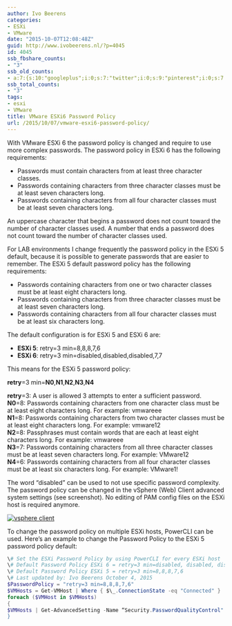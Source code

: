 ```yaml
---
author: Ivo Beerens
categories:
- ESXi
- VMware
date: "2015-10-07T12:08:48Z"
guid: http://www.ivobeerens.nl/?p=4045
id: 4045
ssb_fbshare_counts:
- "3"
ssb_old_counts:
- a:7:{s:10:"googleplus";i:0;s:7:"twitter";i:0;s:9:"pinterest";i:0;s:7:"fbshare";i:3;s:8:"linkedin";i:0;s:6:"reddit";i:0;s:6:"tumblr";i:0;}
ssb_total_counts:
- "3"
tags:
- esxi
- VMware
title: VMware ESXi6 Password Policy
url: /2015/10/07/vmware-esxi6-password-policy/
---
```


With VMware ESXi 6 the password policy is changed and require to use more complex passwords. The password policy in ESXi 6 has the following requirements:

- Passwords must contain characters from at least three character classes.
- Passwords containing characters from three character classes must be at least seven characters long.
- Passwords containing characters from all four character classes must be at least seven characters long.

An uppercase character that begins a password does not count toward the number of character classes used. A number that ends a password does not count toward the number of character classes used.

For LAB environments I change frequently the password policy in the ESXi 5 default, because it is possible to generate passwords that are easier to remember. The ESXi 5 default password policy has the following requirements:

- Passwords containing characters from one or two character classes must be at least eight characters long.
- Passwords containing characters from three character classes must be at least seven characters long.
- Passwords containing characters from all four character classes must be at least six characters long.

The default configuration is for ESXi 5 and ESXi 6 are:

- **ESXi 5**: retry=3 min=8,8,8,7,6
- **ESXi 6**: retry=3 min=disabled,disabled,disabled,7,7

This means for the ESXi 5 password policy:

**retry**=3 min=**N0**,**N1**,**N2**,**N3**,**N4**

**retry**=3: A user is allowed 3 attempts to enter a sufficient password.  
**N0**=8: Passwords containing characters from one character class must be at least eight characters long. For example: vmwareee  
**N1**=8: Passwords containing characters from two character classes must be at least eight characters long. For example: vmware12  
**N2**=8: Passphrases must contain words that are each at least eight characters long. For example: vmwareee  
**N3**=7: Passwords containing characters from all three character classes must be at least seven characters long. For example: VMware12  
**N4**=6: Passwords containing characters from all four character classes must be at least six characters long. For example: VMware1!

The word “disabled” can be used to not use specific password complexity. The password policy can be changed in the vSphere (Web) Client advanced system settings (see screenshot). No editing of PAM config files on the ESXi host is required anymore.

[![vsphere client](http://localhost/wp-content/uploads/2015/10/vsphere-client-300x180.png)](http://localhost/wp-content/uploads/2015/10/vsphere-client.png)

To change the password policy on multiple ESXi hosts, PowerCLI can be used. Here’s an example to change the Password Policy to the ESXi 5 password policy default:

```powershell  
\# Set the ESXi Password Policy by using PowerCLI for every ESXi host  
\# Default Password Policy ESXi 6 = retry=3 min=disabled, disabled, disabled, 7, 7  
\# Default Password Policy ESXi 5 = retry=3 min=8,8,8,7,6  
\# Last updated by: Ivo Beerens October 4, 2015  
$PasswordPolicy = "retry=3 min=8,8,8,7,6"  
$VMHosts = Get-VMHost | Where { $\_.ConnectionState -eq "Connected" }  
foreach ($VMHost in $VMHosts)  
{  
$VMHosts | Get-AdvancedSetting -Name “Security.PasswordQualityControl" | Set-AdvancedSetting -Value $PasswordPolicy -Confirm:$false  
}  
```
